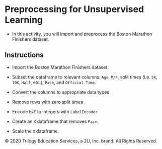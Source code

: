 # Preprocessing for Unsupervised Learning

* In this activity, you will import and preprocess the Boston Marathon Finishers dataset.

## Instructions

* Import the Boston Marathon Finishers dataset.

* Subset the dataframe to relevant columns: `Age`, `M/F`, split times (i.e. `5K`, `10K`, `Half`, etc.), `Pace`, and `Official Time`.

* Convert the columns to appropriate data types

* Remove rows with zero split times

* Encode `M/F` to integers with `LabelEncoder`

* Create an `X` dataframe that removes `Pace`.

* Scale the `X` dataframe.

© 2020 Trilogy Education Services, a 2U, Inc. brand.  All Rights Reserved.